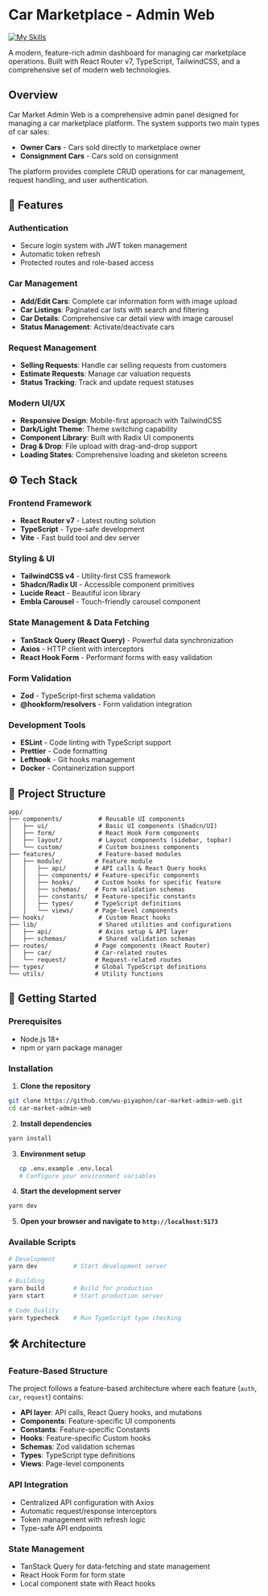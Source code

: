 # Car Marketplace - Admin Web

[![My Skills](https://skillicons.dev/icons?i=ts,html,css,react,tailwind,vite)](https://skillicons.dev)

A modern, feature-rich admin dashboard for managing car marketplace operations. Built with React Router v7, TypeScript, TailwindCSS, and a comprehensive set of modern web technologies.

## Overview

Car Market Admin Web is a comprehensive admin panel designed for managing a car marketplace platform. The system supports two main types of car sales:
- **Owner Cars** - Cars sold directly to marketplace owner
- **Consignment Cars** - Cars sold on consignment

The platform provides complete CRUD operations for car management, request handling, and user authentication.

## 🌟 Features

### Authentication
- Secure login system with JWT token management
- Automatic token refresh
- Protected routes and role-based access

### Car Management
- **Add/Edit Cars**: Complete car information form with image upload
- **Car Listings**: Paginated car lists with search and filtering
- **Car Details**: Comprehensive car detail view with image carousel
- **Status Management**: Activate/deactivate cars

### Request Management
- **Selling Requests**: Handle car selling requests from customers
- **Estimate Requests**: Manage car valuation requests
- **Status Tracking**: Track and update request statuses

### Modern UI/UX
- **Responsive Design**: Mobile-first approach with TailwindCSS
- **Dark/Light Theme**: Theme switching capability
- **Component Library**: Built with Radix UI components
- **Drag & Drop**: File upload with drag-and-drop support
- **Loading States**: Comprehensive loading and skeleton screens

## ⚙️ Tech Stack

### Frontend Framework
- **React Router v7** - Latest routing solution
- **TypeScript** - Type-safe development
- **Vite** - Fast build tool and dev server

### Styling & UI
- **TailwindCSS v4** - Utility-first CSS framework
- **Shadcn/Radix UI** - Accessible component primitives
- **Lucide React** - Beautiful icon library
- **Embla Carousel** - Touch-friendly carousel component

### State Management & Data Fetching
- **TanStack Query (React Query)** - Powerful data synchronization
- **Axios** - HTTP client with interceptors
- **React Hook Form** - Performant forms with easy validation

### Form Validation
- **Zod** - TypeScript-first schema validation
- **@hookform/resolvers** - Form validation integration

### Development Tools
- **ESLint** - Code linting with TypeScript support
- **Prettier** - Code formatting
- **Lefthook** - Git hooks management
- **Docker** - Containerization support

## 📂 Project Structure

```
app/
├── components/          # Reusable UI components
│   ├── ui/              # Basic UI components (Shadcn/UI)
│   ├── form/            # React Hook Form components
│   ├── layout/          # Layout components (sidebar, topbar)
│   └── custom/          # Custom business components
├── features/            # Feature-based modules
│   ├── module/         # Feature module
│   │   ├── api/        # API calls & React Query hooks
│   │   ├── components/ # Feature-specific components
│   │   ├── hooks/      # Custom hooks for specific feature
│   │   ├── schemas/    # Form validation schemas
│   │   ├── constants/  # Feature-specific constants
│   │   ├── types/      # TypeScript definitions
│   │   └── views/      # Page-level components
├── hooks/               # Custom React hooks
├── lib/                 # Shared utilities and configurations
│   ├── api/             # Axios setup & API layer
│   ├── schemas/         # Shared validation schemas
├── routes/             # Page components (React Router)
│   ├── car/            # Car-related routes
│   └── request/        # Request-related routes
├── types/              # Global TypeScript definitions
└── utils/              # Utility functions
```

## 🚀 Getting Started

### Prerequisites
- Node.js 18+ 
- npm or yarn package manager

### Installation

1. **Clone the repository**
```bash
git clone https://github.com/wu-piyaphon/car-market-admin-web.git
cd car-market-admin-web
```

2. **Install dependencies**
```bash
yarn install
```

3. **Environment setup**
```bash
   cp .env.example .env.local
   # Configure your environment variables
```

4. **Start the development server**
```bash
yarn dev
```

5. **Open your browser and navigate to `http://localhost:5173`**

### Available Scripts

```bash
# Development
yarn dev          # Start development server

# Building
yarn build        # Build for production
yarn start        # Start production server

# Code Quality
yarn typecheck    # Run TypeScript type checking
```

## 🛠️ Architecture

### Feature-Based Structure
The project follows a feature-based architecture where each feature (`auth`, `car`, `request`) contains:
- **API layer**: API calls, React Query hooks, and mutations
- **Components**: Feature-specific UI components
- **Constants**: Feature-specific Constants
- **Hooks**: Feature-specific Custom hooks
- **Schemas**: Zod validation schemas
- **Types**: TypeScript type definitions
- **Views**: Page-level components

### API Integration
- Centralized API configuration with Axios
- Automatic request/response interceptors
- Token management with refresh logic
- Type-safe API endpoints

### State Management
- TanStack Query for data-fetching and state management
- React Hook Form for form state
- Local component state with React hooks